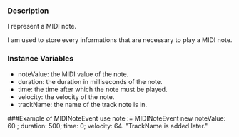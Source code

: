 ### Description
I represent a MIDI note.

I am used to store every informations that are necessary to play a MIDI note.

### Instance Variables
- noteValue: the MIDI value of the note.
- duration: the duration in milliseconds of the note.
- time: the time after which the note must be played.
- velocity: the velocity of the note.
- trackName: the name of the track note is in.

###Example of MIDINoteEvent use
note := MIDINoteEvent new noteValue: 60 ; duration: 500; time: 0; velocity: 64.
"TrackName is added later."